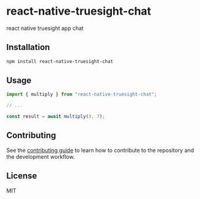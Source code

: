 # react-native-truesight-chat

react native truesight app chat

## Installation

```sh
npm install react-native-truesight-chat
```

## Usage

```js
import { multiply } from "react-native-truesight-chat";

// ...

const result = await multiply(3, 7);
```

## Contributing

See the [contributing guide](CONTRIBUTING.md) to learn how to contribute to the repository and the development workflow.

## License

MIT
